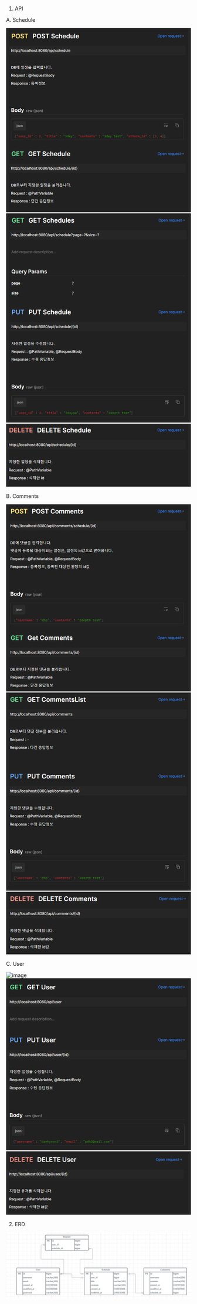 1. API

A. Schedule

![img_7.png](img_7.png)
![img_8.png](img_8.png)
![img_15.png](img_15.png)

B. Comments

![img_10.png](img_10.png)
![img_11.png](img_11.png)
![img_12.png](img_12.png)

C. User

![image](https://github.com/user-attachments/assets/97b1c5d5-95ea-44e4-9988-d4146a409001)
![img_14.png](img_14.png)
![img_16.png](img_16.png)

2. ERD

![img.png](img.png)
